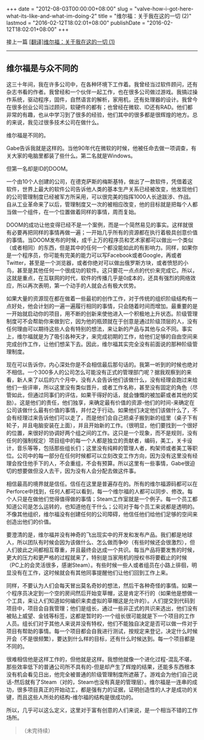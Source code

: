 +++
date = "2012-08-03T00:00:00+08:00"
slug = "valve-how-i-got-here-what-its-like-and-what-im-doing-2"
title = "维尔福：关于我在这的一切 (2)"
lastmod = "2016-02-12T18:02:01+08:00"
publishDate = "2016-02-12T18:02:01+08:00"
+++

接上一篇 [[翻译]维尔福：关于我在这的一切 (1)](http://blog.francistm.com/entries/valve-how-i-got-here-what-its-like-and-what-im-doing-1.html)

***

## 维尔福是与众不同的

这三十年间，我在许多公司中，在各种环境下工作着。我曾经当过软件顾问，还有杂志书看的作者。我曾经和一个伙伴一起工作，也在很多公司做过游戏。我搞过操作系统，驱动程序，固件，自然语言的解析，家用机，还有处理器的设计。我曾今在很多创业公司当过顾问，软硬件的都有；也曾经在微软、ID还有RAD。他们都非常的有趣，也从中学习到了很多的经验，他们其中的很多都是很辉煌的地方。总的来说，我见过很多技术公司在做什么。

维尔福是不同的。

Gabe告诉我就是这样的。当他90年代在微软的时候，他被任命去做一项调查，有关大家的电脑里都装了些什么。第二名就是Windows。

但第一名却是ID的DOOM。

一个由10个人创建的公司，在德克萨斯的梅斯基特，做出了一款软件，凭借着这软件，世界上最大的软件公司告诉他人类的基本生产关系已经被改变，他发现他们的公司管理制度已经被军方所采用，可以很完美的指挥1000人长途跋涉、作战。自从工业革命来了以后，管理制度又一次的被相应改变，他的目标就是把每个人都当做一个组件，在一个位置做着同样的事情，周而复始。

DOOM的成功让他变得已经不是一个案例，而是一个简然易见的事实。这样就很有必要再把同样的事情再做一遍；一开始几乎所有的资源都在执行着极具创意价值的事情。当DOOM发布的时候，成千上万的程序员和艺术家都可以做出一个类似（或者相同）的东西，但是其中的任何一个都没能如此的有影响力。同样，如果你是一个程序员，你可能有完美的能力可以写Facebook或者Google，再或者Twitter，甚至是一个浏览器，或者你绝对可以做出俄罗斯方块，或者愤怒的小鸟，甚至是其他任何一个很成功的软件。这只要花一点点的代价来完成它。所以，这就是重点，在互联网的时代，软件的传播几乎是0成本的，还具有强烈的网络效应，所以再次表明，第一个动手的人就会占有极大优势。

如果大量的资源现在都在做着一些最初的创作工作，对于传统的组织阶级结构有一点好处，他会计划的一遍一遍履行相同的事情，只会随着时间而增加。最重要的是一开始就启动你的项目，用不断的创新来使他进入一个积极地上升状态。阶级管理制度可不会帮助你来做到它，因为他的瓶颈就在于创意是通过阶级顶层的人，没有任何理由可以期待这些人会有特别的想法，来让新的产品与其他与众不同。事实上，维尔福就是为了吸引各种天才，来完成初期的工作，给他们足够的自由空间来完成创作工作，让他们想呆下去。因此，维尔福其实完全没有前面说的那种阶级管理制度。

现在可以告诉你，内心深处你是不会相信最后那句话的。我第一听到的时候也绝对不相信。一个300多人的公司怎么可能没有正式的管理部门呢？据我观察到的来看，新人来了以后的六个月中，没有人会告诉他们该做什么，没有经理会跑过来给他们一些评审，所以这里没有类似晋升，或者工作名称，甚至没有固定的角色（尽管如此，但通过同事们的评估，如果干得好的话，就会慷慨的被加薪或者其他的奖励）。这是他们的责任，他们独享，来确定最有价值的资源-他们的时间-来确定在公司该做什么最有价值的事情，并付之于行动。如果他们决定他们该做什么了，不会有经理过来告诉他们可以走了，而是他们会自己把桌子搬到新的组里（桌子下有轮子，并且电脑安装在上面），并且开始新的工作。（很明显，他们要找到一个很好的位置，来很好的协调好两个组之间的工作。这只是一个现象，而不是规则，没有任何的强制规定）项目组中的每一个人都是独立的贡献者，编码，美工，关卡设计，音乐等等，包括那些组长们；这里没有纯粹的管理人者，构架师或者美工等职位。公司中的每一部分在任何时候都可以立刻改变工作方向，因为没有这里没有经理会拴住他手下的人，不会重组，不会有预算。所以这里有一些事情，Gabe很迫切的想要做但没人去干，因为没有人会分配去做这件事。

相信最高的境界就是信任。信任在这里是普遍存在的。所有的维尔福源码都可以在Perforce中找到，任何人都可以看到，每一个维尔福的人都可以同步、修改。每个人只是在做他们觉得值得做的事情；Steam工作室就是一个例子。每一个员工都知道公司是怎么运转的，也知道他在干什么；公司对于每个员工来说都是透明的。不像其他组织，维尔福没有创建任何的公司障碍，他信任他们给他们足够的空间来创造出他们的价值。

要澄清的是，维尔福并没有神奇的飞出现实中的开发和发布产品。我们都是地球人，所以团队有时候会因为该做什么、怎么做而争吵（有些时候还会很激烈），但人们彼此之间都相互尊重，并且最终会达成一个共识。每当产品将要发售的时候，更大的压力和更严格的过程就来了，特别是当家用机的授权书将要截止的时候（PC上的会灵活很多，感谢Steam）。有些时候一些人或者组员在小路上徘徊，明显没有在工作，这时候就会有其他同事提醒他们让他们回到工作上来。

同样，不要认为人们会每天冒出莫名奇妙的想法，然后干各种奇怪的事情。如果一个程序员决定到一个空的房间然后开始变草帽，这是肯定不行的（如果他是想做一个工具，来让人们知道如何编织来卖虚拟的草帽这是允许的）。人们提交到代码到项目中，项目会自我管理；他们是组长，通过一些非正式的共识来选出，他们没有被贴上威望、金钱等标签，这都是暂时的-一个组长很可能就是下一个项目的工作人员。组长们对于其他人来说并没有特权，他们不能独自决定是否可以做一件对于项目有帮助的事情。每一个项目都会自我进行测试，按规定来登记，决定什么时候开会（不是很频繁），要达到什么样的目标，还有什么时候达到。每一个项目都是不同的。

很难相信他是这样工作的，但他就是这样。我想他就像一个进化过程-混乱不堪，那些效率低下的普通公司所不具有的-但是却产生了辉煌的结果，还能多东西根本没有机会看见日出，他完全被普通的阶级管理制度所遮蔽了。游戏会为他们自己说话-然后就有了Steam（对的，Steam也没有真是的管理层）。维尔福是一连串的成功，很多项目真正的开始动工，都是强有力的证据，证明创造性的人才是成功的关键，而且这些人所处的结构-维尔福的结构是很成功的。

所以，几乎可以这么定义，这里对于富有创意的人们来说，是一个相当不错的工作场所。

>（未完待续）
